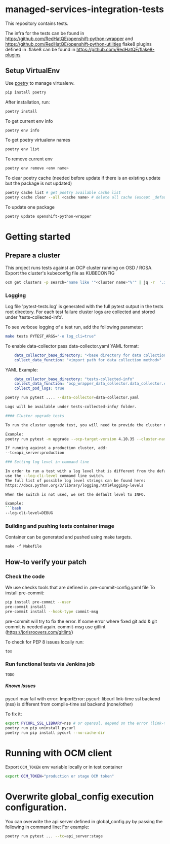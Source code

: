# managed-services-integration-tests

This repository contains tests.

The infra for the tests can be found in https://github.com/RedHatQE/openshift-python-wrapper and https://github.com/RedHatQE/openshift-python-utilities
flake8 plugins defined in .flake8 can be found in https://github.com/RedHatQE/flake8-plugins

## Setup VirtualEnv
Use [poetry](https://python-poetry.org/docs/) to manage virtualenv.
```bash
pip install poetry
```
After installation, run:
```bash
poetry install
```
To get current env info
```bash
poetry env info
```
To get poetry virtualenv names
```bash
poetry env list
```
To remove current env
```bash
poetry env remove <env name>
```
To clear poetry cache (needed before update if there is an existing update but the package is not updated)
```bash
poetry cache list # get poetry available cache list
poetry cache clear --all <cache name> # delete all cache (except _default_cache)
```
To update one package
```bash
poetry update openshift-python-wrapper
```

# Getting started

## Prepare a cluster

This project runs tests against an OCP cluster running on OSD / ROSA.
Export the cluster's kubeconfig file as KUBECONFIG
```bash
ocm get clusters -p search="name like '"<cluster name>"%'" | jq -r  '.items | .[] | .id' | xargs -I {} ocm get /api/clusters_mgmt/v1/clusters/{}/credentials | jq -r .kubeconfig > ~/kubeconfig ; export KUBECONFIG=~/kubeconfig
```

### Logging
Log file 'pytest-tests.log' is generated with the full pytest output in the tests root directory.
For each test failure cluster logs are collected and stored under 'tests-collected-info'.

To see verbose logging of a test run, add the following parameter:

```bash
make tests PYTEST_ARGS="-o log_cli=true"
```
To enable data-collector pass data-collector.yaml
YAML format:
```yaml
    data_collector_base_directory: "<base directory for data collection>"
    collect_data_function: "<import path for data collection method>"

```
YAML Example:
```yaml
    data_collector_base_directory: "tests-collected-info"
    collect_data_function: "ocp_wrapper_data_collector.data_collector.collect_data"
    collect_pod_logs: true
```
```bash
poetry run pytest .... --data-collector=data-collector.yaml

Logs will be available under tests-collected-info/ folder.

#### Cluster upgrade tests

To run the cluster upgrade test, you will need to provide the cluster name and the OCP target version.

Example:
poetry run pytest -m upgrade --ocp-target-version 4.10.35 --cluster-name <cluster name> --data-collector=<path to data collector yaml>

If running against a production cluster, add:
--tc=api_server:production

### Setting log level in command line

In order to run a test with a log level that is different from the default,
use the --log-cli-level command line switch.
The full list of possible log level strings can be found here:
https://docs.python.org/3/library/logging.html#logging-levels

When the switch is not used, we set the default level to INFO.

Example:
```bash
--log-cli-level=DEBUG
````

### Building and pushing tests container image

Container can be generated and pushed using make targets.

```
make -f Makefile
```

## How-to verify your patch

### Check the code
We use checks tools that are defined in .pre-commit-config.yaml file
To install pre-commit:
```bash
pip install pre-commit --user
pre-commit install
pre-commit install --hook-type commit-msg
```
pre-commit will try to fix the error.
If some error where fixed git add & git commit is needed again.
commit-msg use gitlint (https://jorisroovers.com/gitlint/)

To check for PEP 8 issues locally run:
```bash
tox
```

### Run functional tests via Jenkins job
`TODO`

##### Known Issues
pycurl may fail with error:
ImportError: pycurl: libcurl link-time ssl backend (nss) is different from compile-time ssl backend (none/other)

To fix it:
```bash
export PYCURL_SSL_LIBRARY=nss # or openssl. depend on the error (link-time ssl backend (nss))
poetry run pip uninstall pycurl
poetry run pip install pycurl --no-cache-dir
```

# Running with OCM client
Export `OCM_TOKEN` env variable locally or in test container
```bash
export OCM_TOKEN="production or stage OCM token"
```

# Overwrite global_config execution configuration.
You can overwrite the api server defined in global_config.py by passing the following in command line:
For example:
```bash
poetry run pytest ... --tc=api_server:stage
```
